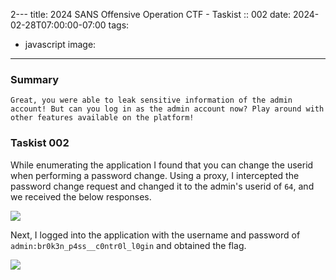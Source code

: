 2---
title: 2024 SANS Offensive Operation CTF - Taskist :: 002
date: 2024-02-28T07:00:00-07:00
tags:
  - javascript
image: 
---


### Summary
```
Great, you were able to leak sensitive information of the admin account! But can you log in as the admin account now? Play around with other features available on the platform!
```

### Taskist 002

While enumerating the application I found that you can change the userid when performing a password change. Using a proxy, I intercepted the password change request and changed it to the admin's userid of `64`, and we received the below responses.

![](/2024/sansctf/taskist002.png)

Next, I logged into the application with the username and password of `admin:br0k3n_p4ss__c0ntr0l_l0gin` and obtained the flag.

![](/2024/sansctf/taskist002-2.png)









